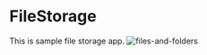 # FileStorage
This is sample file storage app.
![files-and-folders](https://user-images.githubusercontent.com/34365617/33756148-253d6972-dc1a-11e7-90f2-5957c05ba6d2.png)

